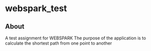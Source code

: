 # webspark_test

## About

A test assignment for WEBSPARK
The purpose of the application is to calculate the shortest path from one point to another
